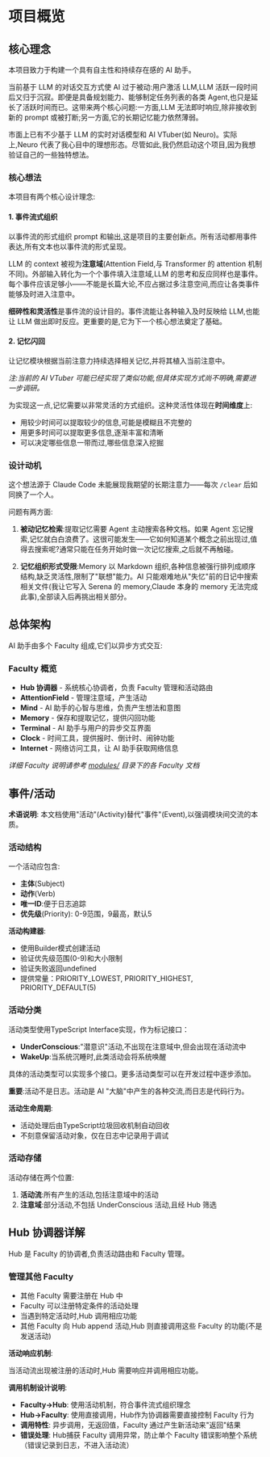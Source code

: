 # 项目概览

## 核心理念

本项目致力于构建一个具有自主性和持续存在感的 AI 助手。

当前基于 LLM 的对话交互方式使 AI 过于被动:用户激活 LLM,LLM 活跃一段时间后又归于沉寂。即便是具备规划能力、能够制定任务列表的各类 Agent,也只是延长了活跃时间而已。这带来两个核心问题:一方面,LLM 无法即时响应,除非接收到新的 prompt 或被打断;另一方面,它的长期记忆能力依然薄弱。

市面上已有不少基于 LLM 的实时对话模型和 AI VTuber(如 Neuro)。实际上,Neuro 代表了我心目中的理想形态。尽管如此,我仍然启动这个项目,因为我想验证自己的一些独特想法。

### 核心想法

本项目有两个核心设计理念:

#### 1. 事件流式组织

以事件流的形式组织 prompt 和输出,这是项目的主要创新点。所有活动都用事件表达,所有文本也以事件流的形式呈现。

LLM 的 context 被视为**注意域**(Attention Field,与 Transformer 的 attention 机制不同)。外部输入转化为一个个事件填入注意域,LLM 的思考和反应同样也是事件。每个事件应该足够小——不能是长篇大论,不应占据过多注意空间,而应让各类事件能够及时进入注意中。

**细碎性和灵活性**是事件流的设计目的。事件流能让各种输入及时反映给 LLM,也能让 LLM 做出即时反应。更重要的是,它为下一个核心想法奠定了基础。

#### 2. 记忆闪回

让记忆模块根据当前注意力持续选择相关记忆,并将其植入当前注意中。

*注:当前的 AI VTuber 可能已经实现了类似功能,但具体实现方式尚不明确,需要进一步调研。*

为实现这一点,记忆需要以非常灵活的方式组织。这种灵活性体现在**时间维度**上:

- 用较少时间可以提取较少的信息,可能是模糊且不完整的
- 用更多时间可以提取更多信息,逐渐丰富和清晰
- 可以决定哪些信息一带而过,哪些信息深入挖掘

### 设计动机

这个想法源于 Claude Code 未能展现我期望的长期注意力——每次 `/clear` 后如同换了一个人。

问题有两方面:

1. **被动记忆检索**:提取记忆需要 Agent 主动搜索各种文档。如果 Agent 忘记搜索,记忆就白白浪费了。这很可能发生——它如何知道某个概念之前出现过,值得去搜索呢?通常只能在任务开始时做一次记忆搜索,之后就不再触碰。

2. **记忆组织形式受限**:Memory 以 Markdown 组织,各种信息被强行排列成顺序结构,缺乏灵活性,限制了"联想"能力。AI 只能艰难地从"失忆"前的日记中搜索相关文件(我让它写入 Serena 的 memory,Claude 本身的 memory 无法完成此事),全部读入后再挑出相关部分。

## 总体架构

AI 助手由多个 Faculty 组成,它们以异步方式交互:

### Faculty 概览

- **Hub 协调器** - 系统核心协调者，负责 Faculty 管理和活动路由
- **AttentionField** - 管理注意域，产生活动
- **Mind** - AI 助手的心智与思维，负责产生想法和意图
- **Memory** - 保存和提取记忆，提供闪回功能
- **Terminal** - AI 助手与用户的异步交互界面
- **Clock** - 时间工具，提供报时、倒计时、闹钟功能
- **Internet** - 网络访问工具，让 AI 助手获取网络信息

*详细 Faculty 说明请参考 [modules/](./modules/) 目录下的各 Faculty 文档*

## 事件/活动

**术语说明**: 本文档使用"活动"(Activity)替代"事件"(Event),以强调模块间交流的本质。

### 活动结构

一个活动应包含:
- **主体**(Subject)
- **动作**(Verb)
- **唯一ID**:便于日志追踪
- **优先级**(Priority): 0-9范围，9最高，默认5

**活动构建器**:
- 使用Builder模式创建活动
- 验证优先级范围(0-9)和大小限制
- 验证失败返回undefined
- 提供常量：PRIORITY_LOWEST, PRIORITY_HIGHEST, PRIORITY_DEFAULT(5)

### 活动分类

活动类型使用TypeScript Interface实现，作为标记接口：

- **UnderConscious**:"潜意识"活动,不出现在注意域中,但会出现在活动流中
- **WakeUp**:当系统沉睡时,此类活动会将系统唤醒

具体的活动类型可以实现多个接口。更多活动类型可以在开发过程中逐步添加。

**重要**:活动不是日志。活动是 AI "大脑"中产生的各种交流,而日志是代码行为。

**活动生命周期**:
- 活动处理后由TypeScript垃圾回收机制自动回收
- 不刻意保留活动对象，仅在日志中记录用于调试

### 活动存储

活动存储在两个位置:

1. **活动流**:所有产生的活动,包括注意域中的活动
2. **注意域**:部分活动,不包括 UnderConscious 活动,且经 Hub 筛选

## Hub 协调器详解

Hub 是 Faculty 的协调者,负责活动路由和 Faculty 管理。

### 管理其他 Faculty

- 其他 Faculty 需要注册在 Hub 中
- Faculty 可以注册特定条件的活动处理
- 当遇到特定活动时,Hub 调用相应功能
- 其他 Faculty 向 Hub append 活动,Hub 则直接调用这些 Faculty 的功能(不是发送活动)

**活动响应机制**:

当活动流出现被注册的活动时,Hub 需要响应并调用相应功能。

**调用机制设计说明**:
- **Faculty→Hub**: 使用活动机制，符合事件流式组织理念
- **Hub→Faculty**: 使用直接调用，Hub作为协调器需要直接控制 Faculty 行为
- **调用特性**: 异步调用，无返回值，Faculty 通过产生新活动来"返回"结果
- **错误处理**: Hub捕获 Faculty 调用异常，防止单个 Faculty 错误影响整个系统（错误记录到日志，不进入活动流）



